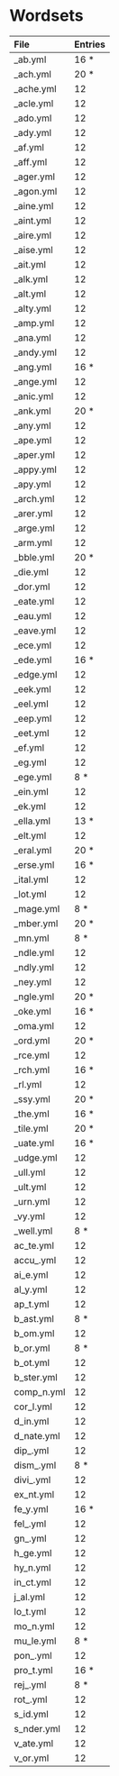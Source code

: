 # Wordsets

| File           | Entries        |
|:---------------|:---------------|
|_ab.yml         |  16 *          |
|_ach.yml        |  20 *          |
|_ache.yml       |12              |
|_acle.yml       |12              |
|_ado.yml        |12              |
|_ady.yml        |12              |
|_af.yml         |12              |
|_aff.yml        |12              |
|_ager.yml       |12              |
|_agon.yml       |12              |
|_aine.yml       |12              |
|_aint.yml       |12              |
|_aire.yml       |12              |
|_aise.yml       |12              |
|_ait.yml        |12              |
|_alk.yml        |12              |
|_alt.yml        |12              |
|_alty.yml       |12              |
|_amp.yml        |12              |
|_ana.yml        |12              |
|_andy.yml       |12              |
|_ang.yml        |  16 *          |
|_ange.yml       |12              |
|_anic.yml       |12              |
|_ank.yml        |  20 *          |
|_any.yml        |12              |
|_ape.yml        |12              |
|_aper.yml       |12              |
|_appy.yml       |12              |
|_apy.yml        |12              |
|_arch.yml       |12              |
|_arer.yml       |12              |
|_arge.yml       |12              |
|_arm.yml        |12              |
|_bble.yml       |  20 *          |
|_die.yml        |12              |
|_dor.yml        |12              |
|_eate.yml       |12              |
|_eau.yml        |12              |
|_eave.yml       |12              |
|_ece.yml        |12              |
|_ede.yml        |  16 *          |
|_edge.yml       |12              |
|_eek.yml        |12              |
|_eel.yml        |12              |
|_eep.yml        |12              |
|_eet.yml        |12              |
|_ef.yml         |12              |
|_eg.yml         |12              |
|_ege.yml        |  8 *           |
|_ein.yml        |12              |
|_ek.yml         |12              |
|_ella.yml       |  13 *          |
|_elt.yml        |12              |
|_eral.yml       |  20 *          |
|_erse.yml       |  16 *          |
|_ital.yml       |12              |
|_lot.yml        |12              |
|_mage.yml       |  8 *           |
|_mber.yml       |  20 *          |
|_mn.yml         |  8 *           |
|_ndle.yml       |12              |
|_ndly.yml       |12              |
|_ney.yml        |12              |
|_ngle.yml       |  20 *          |
|_oke.yml        |  16 *          |
|_oma.yml        |12              |
|_ord.yml        |  20 *          |
|_rce.yml        |12              |
|_rch.yml        |  16 *          |
|_rl.yml         |12              |
|_ssy.yml        |  20 *          |
|_the.yml        |  16 *          |
|_tile.yml       |  20 *          |
|_uate.yml       |  16 *          |
|_udge.yml       |12              |
|_ull.yml        |12              |
|_ult.yml        |12              |
|_urn.yml        |12              |
|_vy.yml         |12              |
|_well.yml       |  8 *           |
|ac_te.yml       |12              |
|accu_.yml       |12              |
|ai_e.yml        |12              |
|al_y.yml        |12              |
|ap_t.yml        |12              |
|b_ast.yml       |  8 *           |
|b_om.yml        |12              |
|b_or.yml        |  8 *           |
|b_ot.yml        |12              |
|b_ster.yml      |12              |
|comp_n.yml      |12              |
|cor_l.yml       |12              |
|d_in.yml        |12              |
|d_nate.yml      |12              |
|dip_.yml        |12              |
|dism_.yml       |  8 *           |
|divi_.yml       |12              |
|ex_nt.yml       |12              |
|fe_y.yml        |  16 *          |
|fel_.yml        |12              |
|gn_.yml         |12              |
|h_ge.yml        |12              |
|hy_n.yml        |12              |
|in_ct.yml       |12              |
|j_al.yml        |12              |
|lo_t.yml        |12              |
|mo_n.yml        |12              |
|mu_le.yml       |  8 *           |
|pon_.yml        |12              |
|pro_t.yml       |  16 *          |
|rej_.yml        |  8 *           |
|rot_.yml        |12              |
|s_id.yml        |12              |
|s_nder.yml      |12              |
|v_ate.yml       |12              |
|v_or.yml        |12              |
